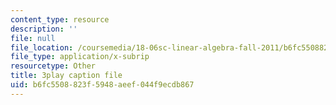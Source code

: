 ```yaml
---
content_type: resource
description: ''
file: null
file_location: /coursemedia/18-06sc-linear-algebra-fall-2011/b6fc5508823f5948aeef044f9ecdb867_J7DzL2_Na80.vtt
file_type: application/x-subrip
resourcetype: Other
title: 3play caption file
uid: b6fc5508-823f-5948-aeef-044f9ecdb867
---
```

